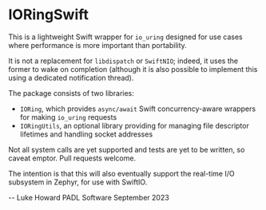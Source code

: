 IORingSwift
===========

This is a lightweight Swift wrapper for `io_uring` designed for use cases where performance is more important than portability.

It is not a replacement for `libdispatch` or `SwiftNIO`; indeed, it uses the former to wake on completion (although it is also possible to implement this using a dedicated notification thread).

The package consists of two libraries:

* `IORing`, which provides `async/await` Swift concurrency-aware wrappers for making `io_uring` requests
* `IORingUtils`, an optional library providing for managing file descriptor lifetimes and handling socket addresses

Not all system calls are yet supported and tests are yet to be written, so caveat emptor. Pull requests welcome.

The intention is that this will also eventually support the real-time I/O subsystem in Zephyr, for use with SwiftIO.

--
Luke Howard
PADL Software
September 2023
